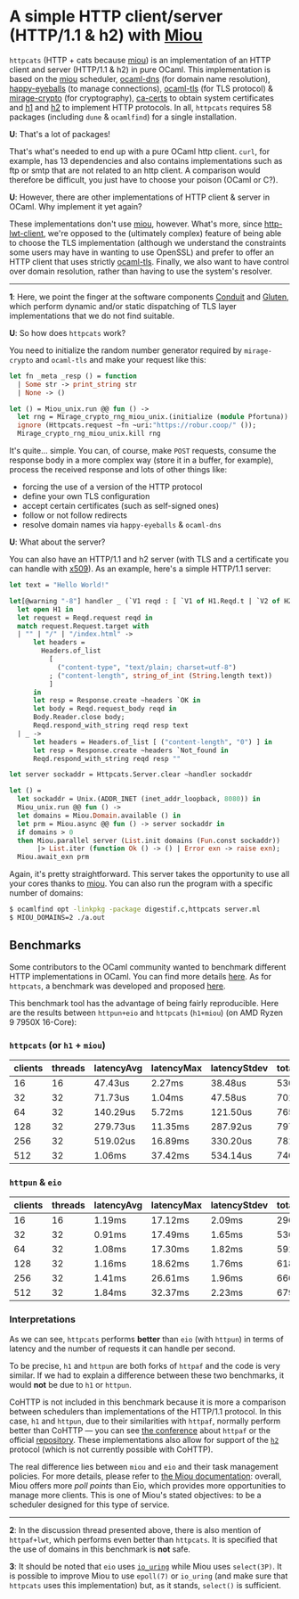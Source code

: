 # A simple HTTP client/server (HTTP/1.1 & h2) with [Miou][miou]

`httpcats` (HTTP + cats because [miou][miou]) is an implementation of an HTTP
client and server (HTTP/1.1 & h2) in pure OCaml. This implementation is based on
the [miou][miou] scheduler, [ocaml-dns][ocaml-dns] (for domain name resolution),
[happy-eyeballs][happy-eyeballs] (to manage connections), [ocaml-tls][ocaml-tls]
(for TLS protocol) & [mirage-crypto][mirage-crypto] (for cryptography),
[ca-certs][ca-certs] to obtain system certificates and [h1][h1] and [h2][h2] to
implement HTTP protocols. In all, `httpcats` requires 58 packages (including
`dune` & `ocamlfind`) for a single installation.

**U**: That's a lot of packages!

That's what's needed to end up with a pure OCaml http client. `curl`, for
example, has 13 dependencies and also contains implementations such as ftp or
smtp that are not related to an http client. A comparison would therefore be
difficult, you just have to choose your poison (OCaml or C?).

**U**: However, there are other implementations of HTTP client & server in
OCaml. Why implement it yet again?

These implementations don't use [miou], however. What's more, since
[http-lwt-client], we're opposed to the (ultimately complex) feature of being
able to choose the TLS implementation (although we understand the constraints
some users may have in wanting to use OpenSSL) and prefer to offer an HTTP
client that uses strictly [ocaml-tls][ocaml-tls]. Finally, we also want to have
control over domain resolution, rather than having to use the system's resolver.

<hr />

<tag id="fn1">**1**</tag>: Here, we point the finger at the software components
[Conduit][conduit] and [Gluten][gluten], which perform dynamic and/or static
dispatching of TLS layer implementations that we do not find suitable.

**U**: So how does `httpcats` work?

You need to initialize the random number generator required by `mirage-crypto`
and `ocaml-tls` and make your request like this:
```ocaml
let fn _meta _resp () = function
  | Some str -> print_string str
  | None -> ()

let () = Miou_unix.run @@ fun () ->
  let rng = Mirage_crypto_rng_miou_unix.(initialize (module Pfortuna)) in
  ignore (Httpcats.request ~fn ~uri:"https://robur.coop/" ());
  Mirage_crypto_rng_miou_unix.kill rng
```

It's quite... simple. You can, of course, make `POST` requests, consume the
response body in a more complex way (store it in a buffer, for example), process
the received response and lots of other things like:
- forcing the use of a version of the HTTP protocol
- define your own TLS configuration
- accept certain certificates (such as self-signed ones)
- follow or not follow redirects
- resolve domain names via `happy-eyeballs` & `ocaml-dns`

**U**: What about the server?

You can also have an HTTP/1.1 and h2 server (with TLS and a certificate you can
handle with [x509][x509]). As an example, here's a simple HTTP/1.1 server:
```ocaml
let text = "Hello World!"

let[@warning "-8"] handler _ (`V1 reqd : [ `V1 of H1.Reqd.t | `V2 of H2.Reqd.t ]) =
  let open H1 in
  let request = Reqd.request reqd in
  match request.Request.target with
  | "" | "/" | "/index.html" ->
      let headers =
        Headers.of_list
          [
            ("content-type", "text/plain; charset=utf-8")
          ; ("content-length", string_of_int (String.length text))
          ]
      in
      let resp = Response.create ~headers `OK in
      let body = Reqd.request_body reqd in
      Body.Reader.close body;
      Reqd.respond_with_string reqd resp text
  | _ ->
      let headers = Headers.of_list [ ("content-length", "0") ] in
      let resp = Response.create ~headers `Not_found in
      Reqd.respond_with_string reqd resp ""

let server sockaddr = Httpcats.Server.clear ~handler sockaddr

let () =
  let sockaddr = Unix.(ADDR_INET (inet_addr_loopback, 8080)) in
  Miou_unix.run @@ fun () ->
  let domains = Miou.Domain.available () in
  let prm = Miou.async @@ fun () -> server sockaddr in
  if domains > 0
  then Miou.parallel server (List.init domains (Fun.const sockaddr))
       |> List.iter (function Ok () -> () | Error exn -> raise exn);
  Miou.await_exn prm
```

Again, it's pretty straightforward. This server takes the opportunity to use all
your cores thanks to [miou][miou]. You can also run the program with a specific
number of domains:
```sh
$ ocamlfind opt -linkpkg -package digestif.c,httpcats server.ml
$ MIOU_DOMAINS=2 ./a.out
```

## Benchmarks

Some contributors to the OCaml community wanted to benchmark different HTTP
implementations in OCaml. You can find more details [here][discuss-benchmark].
As for `httpcats`, a benchmark was developed and proposed
[here][FrameworkBenchmarks].

This benchmark tool has the advantage of being fairly reproducible. Here are
the results between `httpun+eio` and `httpcats` (`h1+miou`) (on AMD Ryzen 9
7950X 16-Core):

### `httpcats` (or `h1` + `miou`)

| clients | threads | latencyAvg | latencyMax | latencyStdev | totalRequests |
|---------|---------|------------|------------|--------------|---------------|
| 16      | 16      | 47.43us    | 2.27ms     | 38.48us      | 5303700       |
| 32      | 32      | 71.73us    | 1.04ms     | 47.58us      | 7016729       |
| 64      | 32      | 140.29us   | 5.72ms     | 121.50us     | 7658146       |
| 128     | 32      | 279.73us   | 11.35ms    | 287.92us     | 7977306       |
| 256     | 32      | 519.02us   | 16.89ms    | 330.20us     | 7816435       |
| 512     | 32      | 1.06ms     | 37.42ms    | 534.14us     | 7409781       |

### `httpun` & `eio`

| clients | threads | latencyAvg | latencyMax | latencyStdev | totalRequests |
|---------|---------|------------|------------|--------------|---------------|
| 16      | 16      | 1.19ms     | 17.12ms    | 2.09ms       | 2966727       |
| 32      | 32      | 0.91ms     | 17.49ms    | 1.65ms       | 5366296       |
| 64      | 32      | 1.08ms     | 17.30ms    | 1.82ms       | 5919733       |
| 128     | 32      | 1.16ms     | 18.62ms    | 1.76ms       | 6187300       |
| 256     | 32      | 1.41ms     | 26.61ms    | 1.96ms       | 6604454       |
| 512     | 32      | 1.84ms     | 32.37ms    | 2.23ms       | 6798222       |

### Interpretations

As we can see, `httpcats` performs **better** than `eio` (with `httpun`) in
terms of latency and the number of requests it can handle per second.

To be precise, `h1` and `httpun` are both forks of `httpaf` and the code is
very similar. If we had to explain a difference between these two benchmarks,
it would **not** be due to `h1` or `httpun`.

CoHTTP is not included in this benchmark because it is more a comparison
between schedulers than implementations of the HTTP/1.1 protocol. In this case,
`h1` and `httpun`, due to their similarities with `httpaf`, normally perform
better than CoHTTP — you can see [the conference][httpaf-conf] about `httpaf`
or the official [repository][httpaf]. These implementations also allow for
support of the [`h2`][h2] protocol (which is not currently possible with
CoHTTP).

The real difference lies between `miou` and `eio` and their task management
policies. For more details, please refer to [the Miou documentation][miou-doc]:
overall, Miou offers more _poll points_ than Eio, which provides more
opportunities to manage more clients. This is one of Miou's stated objectives:
to be a scheduler designed for this type of service.

<hr />

<tag id="fn2">**2**</tag>: In the discussion thread presented above, there is
also mention of `httpaf+lwt`, which performs even better than `httpcats`. It is
specified that the use of domains in this benchmark is **not** safe.

<tag id="fn3">**3**</tag>: It should be noted that `eio` uses
[`io_uring`][io_uring] while Miou uses `select(3P)`. It is possible to improve
Miou to use `epoll(7)` or `io_uring` (and make sure that `httpcats` uses this
implementation) but, as it stands, `select()` is sufficient.

[miou]: https://github.com/robur-coop/miou
[ocaml-dns]: https://github.com/mirage/ocaml-dns
[happy-eyeballs]: https://github.com/robur-coop/happy-eyeballs
[ocaml-tls]: https://github.com/mirleft/ocaml-tls
[ca-certs]: https://github.com/mirage/ca-certs
[h1]: https://github.com/robur-coop/ocaml-h1
[h2]: https://github.com/anmonteiro/ocaml-h2
[http-lwt-client]: https://github.com/robur-coop/http-lwt-client
[x509]: https://github.com/mirleft/ocaml-x509
[io_uring]: https://github.com/ocaml-multicore/ocaml-uring
[nginx-benchmark]: https://openbenchmarking.org/test/pts/nginx&eval=f9e860ca197d88a133e3ae0496e96fa3c79e33fe#metrics
[cohttp]: https://github.com/mirage/ocaml-cohttp
[rewrk]: https://github.com/lnx-search/rewrk
[mirage-crypto]: https://github.com/mirage/mirage-crypto
[miou-doc]: https://docs.osau.re/miou/
[httpaf-conf]: https://watch.ocaml.org/w/b2KP5hMngXkyVU3z7yNLpG
[httpaf]: https://github.com/inhabitedtype/httpaf
[discuss-benchmark]: https://discuss.ocaml.org/t/lwt-multi-processing-much-more-performant-than-eio-multi-core/16395
[FrameWorkBenchmarks]: https://github.com/TechEmpower/FrameworkBenchmarks/pull/10009
[conduit]: https://github.com/mirage/ocaml-conduit
[gluten]: https://github.com/anmonteiro/gluten

